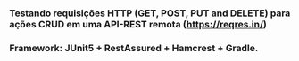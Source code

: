 ### Testando requisições HTTP (GET, POST, PUT and DELETE) para ações CRUD em uma API-REST remota (https://reqres.in/)
### Framework: JUnit5 + RestAssured + Hamcrest + Gradle. 
